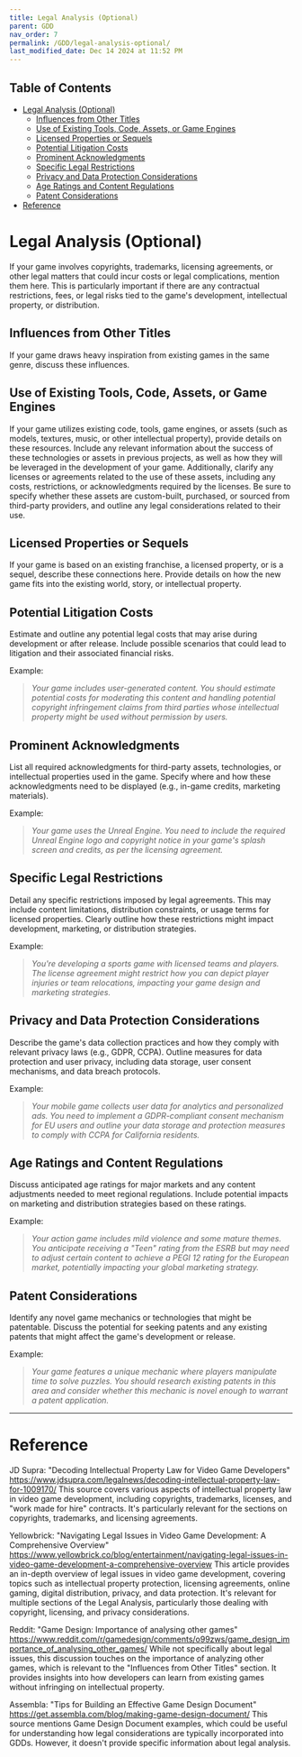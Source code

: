 ```yaml
---
title: Legal Analysis (Optional)
parent: GDD
nav_order: 7
permalink: /GDD/legal-analysis-optional/
last_modified_date: Dec 14 2024 at 11:52 PM
---
```


## Table of Contents
- [Legal Analysis (Optional)](#legal-analysis-optional)
  - [Influences from Other Titles](#influences-from-other-titles)
  - [Use of Existing Tools, Code, Assets, or Game Engines](#use-of-existing-tools-code-assets-or-game-engines)
  - [Licensed Properties or Sequels](#licensed-properties-or-sequels)
  - [Potential Litigation Costs](#potential-litigation-costs)
  - [Prominent Acknowledgments](#prominent-acknowledgments)
  - [Specific Legal Restrictions](#specific-legal-restrictions)
  - [Privacy and Data Protection Considerations](#privacy-and-data-protection-considerations)
  - [Age Ratings and Content Regulations](#age-ratings-and-content-regulations)
  - [Patent Considerations](#patent-considerations)
- [Reference](#reference)

# Legal Analysis (Optional)
If your game involves copyrights, trademarks, licensing agreements, or other legal matters that could incur costs or legal complications, mention them here. This is particularly important if there are any contractual restrictions, fees, or legal risks tied to the game's development, intellectual property, or distribution.

## Influences from Other Titles

If your game draws heavy inspiration from existing games in the same genre, discuss these influences.

## Use of Existing Tools, Code, Assets, or Game Engines

If your game utilizes existing code, tools, game engines, or assets (such as models, textures, music, or other intellectual property), provide details on these resources. Include any relevant information about the success of these technologies or assets in previous projects, as well as how they will be leveraged in the development of your game. Additionally, clarify any licenses or agreements related to the use of these assets, including any costs, restrictions, or acknowledgments required by the licenses. Be sure to specify whether these assets are custom-built, purchased, or sourced from third-party providers, and outline any legal considerations related to their use.

## Licensed Properties or Sequels

If your game is based on an existing franchise, a licensed property, or is a sequel, describe these connections here. Provide details on how the new game fits into the existing world, story, or intellectual property.

## Potential Litigation Costs

Estimate and outline any potential legal costs that may arise during development or after release. Include possible scenarios that could lead to litigation and their associated financial risks.

Example:
>*Your game includes user-generated content. You should estimate potential costs for moderating this content and handling potential copyright infringement claims from third parties whose intellectual property might be used without permission by users.*

## Prominent Acknowledgments

List all required acknowledgments for third-party assets, technologies, or intellectual properties used in the game. Specify where and how these acknowledgments need to be displayed (e.g., in-game credits, marketing materials).

Example:
>*Your game uses the Unreal Engine. You need to include the required Unreal Engine logo and copyright notice in your game's splash screen and credits, as per the licensing agreement.*

## Specific Legal Restrictions

Detail any specific restrictions imposed by legal agreements. This may include content limitations, distribution constraints, or usage terms for licensed properties. Clearly outline how these restrictions might impact development, marketing, or distribution strategies.

Example:
>*You're developing a sports game with licensed teams and players. The license agreement might restrict how you can depict player injuries or team relocations, impacting your game design and marketing strategies.*

## Privacy and Data Protection Considerations

Describe the game's data collection practices and how they comply with relevant privacy laws (e.g., GDPR, CCPA). Outline measures for data protection and user privacy, including data storage, user consent mechanisms, and data breach protocols.

Example:
>*Your mobile game collects user data for analytics and personalized ads. You need to implement a GDPR-compliant consent mechanism for EU users and outline your data storage and protection measures to comply with CCPA for California residents.*

## Age Ratings and Content Regulations

Discuss anticipated age ratings for major markets and any content adjustments needed to meet regional regulations. Include potential impacts on marketing and distribution strategies based on these ratings.

Example:
>*Your action game includes mild violence and some mature themes. You anticipate receiving a "Teen" rating from the ESRB but may need to adjust certain content to achieve a PEGI 12 rating for the European market, potentially impacting your global marketing strategy.*

## Patent Considerations

Identify any novel game mechanics or technologies that might be patentable. Discuss the potential for seeking patents and any existing patents that might affect the game's development or release.

Example:
>*Your game features a unique mechanic where players manipulate time to solve puzzles. You should research existing patents in this area and consider whether this mechanic is novel enough to warrant a patent application.*

---

# Reference

<!-- TODO: Rearrange and verify the refs -->

JD Supra: "Decoding Intellectual Property Law for Video Game Developers"
https://www.jdsupra.com/legalnews/decoding-intellectual-property-law-for-1009170/
This source covers various aspects of intellectual property law in video game development, including copyrights, trademarks, licenses, and "work made for hire" contracts. It's particularly relevant for the sections on copyrights, trademarks, and licensing agreements.

Yellowbrick: "Navigating Legal Issues in Video Game Development: A Comprehensive Overview"
https://www.yellowbrick.co/blog/entertainment/navigating-legal-issues-in-video-game-development-a-comprehensive-overview
This article provides an in-depth overview of legal issues in video game development, covering topics such as intellectual property protection, licensing agreements, online gaming, digital distribution, privacy, and data protection. It's relevant for multiple sections of the Legal Analysis, particularly those dealing with copyright, licensing, and privacy considerations.

Reddit: "Game Design: Importance of analysing other games"
https://www.reddit.com/r/gamedesign/comments/o99zws/game_design_importance_of_analysing_other_games/
While not specifically about legal issues, this discussion touches on the importance of analyzing other games, which is relevant to the "Influences from Other Titles" section. It provides insights into how developers can learn from existing games without infringing on intellectual property.

Assembla: "Tips for Building an Effective Game Design Document"
https://get.assembla.com/blog/making-game-design-document/
This source mentions Game Design Document examples, which could be useful for understanding how legal considerations are typically incorporated into GDDs. However, it doesn't provide specific information about legal analysis.